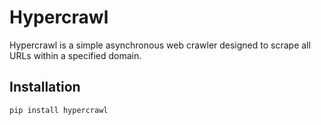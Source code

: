 # Hypercrawl

Hypercrawl is a simple asynchronous web crawler designed to scrape all URLs within a specified domain.

## Installation

```bash
pip install hypercrawl
